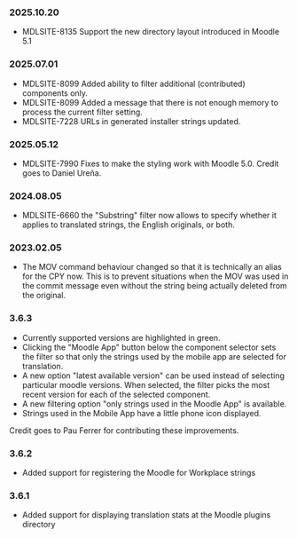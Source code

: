 ### 2025.10.20 ###

* MDLSITE-8135 Support the new directory layout introduced in Moodle 5.1

### 2025.07.01 ###

* MDLSITE-8099 Added ability to filter additional (contributed) components only.
* MDLSITE-8099 Added a message that there is not enough memory to process the current
  filter setting.
* MDLSITE-7228 URLs in generated installer strings updated.

### 2025.05.12 ###

* MDLSITE-7990 Fixes to make the styling work with Moodle 5.0. Credit goes to Daniel
  Ureña.

### 2024.08.05 ###

* MDLSITE-6660 the "Substring" filter now allows to specify whether it applies to
  translated strings, the English originals, or both.

### 2023.02.05 ###

* The MOV command behaviour changed so that it is technically an alias for the CPY
  now. This is to prevent situations when the MOV was used in the commit message even
  without the string being actually deleted from the original.

### 3.6.3 ###

* Currently supported versions are highlighted in green.
* Clicking the "Moodle App" button below the component selector sets the filter so
  that only the strings used by the mobile app are selected for translation.
* A new option "latest available version" can be used instead of selecting particular
  moodle versions. When selected, the filter picks the most recent version for each of
  the selected component.
* A new filtering option "only strings used in the Moodle App" is available.
* Strings used in the Mobile App have a little phone icon displayed.

Credit goes to Pau Ferrer for contributing these improvements.

### 3.6.2 ###

* Added support for registering the Moodle for Workplace strings

### 3.6.1 ###

* Added support for displaying translation stats at the Moodle plugins directory
